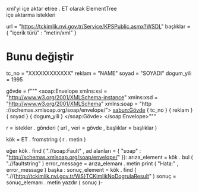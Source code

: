 xml'yi içe aktar etree . ET olarak ElementTree  
içe aktarma  istekleri

url  =  "https://tckimlik.nvi.gov.tr/Service/KPSPublic.asmx?WSDL"
başlıklar  = { "içerik türü" : "metin/xml" }

# Bunu değiştir
tc_no  =  "XXXXXXXXXXXX"
reklam  =  "NAME"
soyad  =  "SOYADI"
dogum_yili  =  1995

gövde  =  f"""<?xml version='1.0' encoding='utf-8'?>
<soap:Envelope xmlns:xsi = "http://www.w3.org/2001/XMLSchema-instance" xmlns:xsd = "http://www.w3.org/2001/XMLSchema" xmlns:soap = "http ://schemas.xmlsoap.org/soap/envelope/">
  <sabun:Gövde>
    <TCKimlikNoDogrula xmlns="http://tckimlik.nvi.gov.tr/WS">
      <TCKimlikNo> { tc_no } </TCKimlikNo>
      <Reklam> { reklam } </Reklam>
      <Soyad> { soyad } </Soyad>
      <DogumYili> { dogum_yili } </DogumYili>
    </TCKimlikNoDogrula>
  </soap:Gövde>
</soap:Envelope>"""

r  =  istekler . gönderi ( url , veri = gövde , başlıklar = başlıklar )

kök  =  ET . fromstring ( r . metin )

eğer  kök . find ( ".//soap:Fault" , ad alanları = { "soap" : "http://schemas.xmlsoap.org/soap/envelope/" }):
    arıza_element  =  kök . bul ( ".//faultstring" )
    error_message  =  arıza_elemanı . metin
    print ( "Hata:" , error_message )
başka :
    sonuç_element  =  kök . find ( ".//{http://tckimlik.nvi.gov.tr/WS}TCKimlikNoDogrulaResult" )
    sonuç  =  sonuç_elemanı . metin
    yazdır ( sonuç )- 

<!---
562815262771/562815262771 is a ✨ special ✨ repository because its `README.md` (this file) appears on your GitHub profile.
You can click the Preview link to take a look at your changes.
--->
